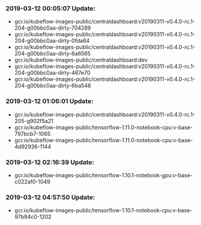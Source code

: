 ### 2019-03-12 00:05:07 Update:

- gcr.io/kubeflow-images-public/centraldashboard:v20190311-v0.4.0-rc.1-204-g00bbc0aa-dirty-704289
- gcr.io/kubeflow-images-public/centraldashboard:v20190311-v0.4.0-rc.1-204-g00bbc0aa-dirty-0fda64
- gcr.io/kubeflow-images-public/centraldashboard:v20190311-v0.4.0-rc.1-204-g00bbc0aa-dirty-6a6565
- gcr.io/kubeflow-images-public/centraldashboard:dev
- gcr.io/kubeflow-images-public/centraldashboard:v20190311-v0.4.0-rc.1-204-g00bbc0aa-dirty-467e70
- gcr.io/kubeflow-images-public/centraldashboard:v20190311-v0.4.0-rc.1-204-g00bbc0aa-dirty-6ba548
### 2019-03-12 01:06:01 Update:

- gcr.io/kubeflow-images-public/centraldashboard:v20190311-v0.4.0-rc.1-205-g902f5a21
- gcr.io/kubeflow-images-public/tensorflow-1.11.0-notebook-cpu:v-base-797bcb7-1065
- gcr.io/kubeflow-images-public/tensorflow-1.11.0-notebook-cpu:v-base-4d92936-1144
### 2019-03-12 02:16:39 Update:

- gcr.io/kubeflow-images-public/tensorflow-1.10.1-notebook-gpu:v-base-c022af0-1049
### 2019-03-12 04:57:50 Update:

- gcr.io/kubeflow-images-public/tensorflow-1.10.1-notebook-cpu:v-base-97b94c0-1202
